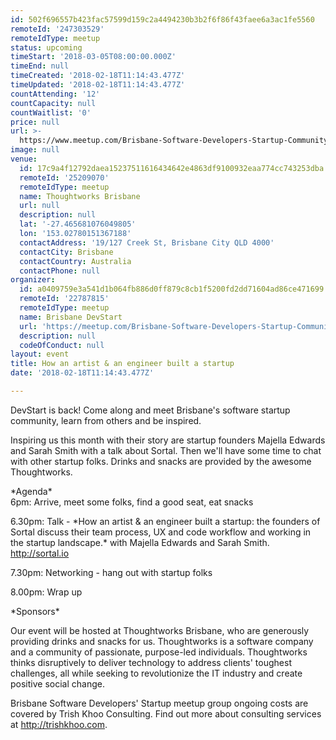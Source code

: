 ```yaml
---
id: 502f696557b423fac57599d159c2a4494230b3b2f6f86f43faee6a3ac1fe5560
remoteId: '247303529'
remoteIdType: meetup
status: upcoming
timeStart: '2018-03-05T08:00:00.000Z'
timeEnd: null
timeCreated: '2018-02-18T11:14:43.477Z'
timeUpdated: '2018-02-18T11:14:43.477Z'
countAttending: '12'
countCapacity: null
countWaitlist: '0'
price: null
url: >-
  https://www.meetup.com/Brisbane-Software-Developers-Startup-Community/events/247303529/
image: null
venue:
  id: 17c9a4f12792daea15237511616434642e4863df9100932eaa774cc743253dba
  remoteId: '25209070'
  remoteIdType: meetup
  name: Thoughtworks Brisbane
  url: null
  description: null
  lat: '-27.465681076049805'
  lon: '153.02780151367188'
  contactAddress: '19/127 Creek St, Brisbane City QLD 4000'
  contactCity: Brisbane
  contactCountry: Australia
  contactPhone: null
organizer:
  id: a0409759e3a541d1b064fb886d0ff879c8cb1f5200fd2dd71604ad86ce471699
  remoteId: '22787815'
  remoteIdType: meetup
  name: Brisbane DevStart
  url: 'https://meetup.com/Brisbane-Software-Developers-Startup-Community'
  description: null
  codeOfConduct: null
layout: event
title: How an artist & an engineer built a startup
date: '2018-02-18T11:14:43.477Z'

---
```

<p>DevStart is back! Come along and meet Brisbane's software startup community, learn from others and be inspired.</p> <p>Inspiring us this month with their story are startup founders Majella Edwards and Sarah Smith with a talk about Sortal. Then we'll have some time to chat with other startup folks. Drinks and snacks are provided by the awesome Thoughtworks.</p> <p>*Agenda*<br/>6pm: Arrive, meet some folks, find a good seat, eat snacks</p> <p>6.30pm: Talk - *How an artist &amp; an engineer built a startup: the founders of Sortal discuss their team process, UX and code workflow and working in the startup landscape.* with Majella Edwards and Sarah Smith. <a href="http://sortal.io" class="linkified">http://sortal.io</a></p> <p>7.30pm: Networking - hang out with startup folks</p> <p>8.00pm: Wrap up</p> <p>*Sponsors*</p> <p>Our event will be hosted at Thoughtworks Brisbane, who are generously providing drinks and snacks for us. Thoughtworks is a software company and a community of passionate, purpose-led individuals. Thoughtworks thinks disruptively to deliver technology to address clients' toughest challenges, all while seeking to revolutionize the IT industry and create positive social change.</p> <p>Brisbane Software Developers' Startup meetup group ongoing costs are covered by Trish Khoo Consulting. Find out more about consulting services at <a href="http://trishkhoo.com" class="linkified">http://trishkhoo.com</a>.</p>
